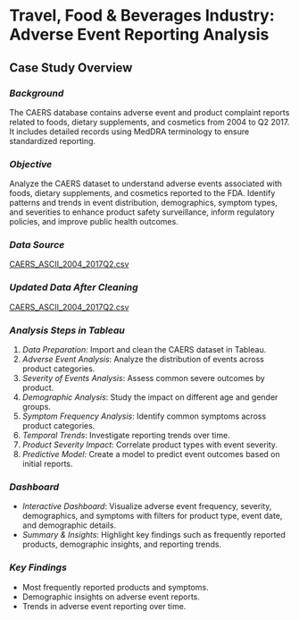 # Travel, Food & Beverages Industry: Adverse Event Reporting Analysis

## Case Study Overview

### *Background*
The CAERS database contains adverse event and product complaint reports related to foods, dietary supplements, and cosmetics from 2004 to Q2 2017. It includes detailed records using MedDRA terminology to ensure standardized reporting.

### *Objective*
Analyze the CAERS dataset to understand adverse events associated with foods, dietary supplements, and cosmetics reported to the FDA. Identify patterns and trends in event distribution, demographics, symptom types, and severities to enhance product safety surveillance, inform regulatory policies, and improve public health outcomes.

### *Data Source*
[CAERS_ASCII_2004_2017Q2.csv](https://drive.google.com/file/d/1KlKIEL4e68XekgMe-rLqlR_JxuYwYQyQ/view?usp=sharing)

### *Updated Data After Cleaning*
[CAERS_ASCII_2004_2017Q2.csv](https://drive.google.com/file/d/1KlKIEL4e68XekgMe-rLqlR_JxuYwYQyQ/view)



### *Analysis Steps in Tableau*
1. *Data Preparation*: Import and clean the CAERS dataset in Tableau.
2. *Adverse Event Analysis*: Analyze the distribution of events across product categories.
3. *Severity of Events Analysis*: Assess common severe outcomes by product.
4. *Demographic Analysis*: Study the impact on different age and gender groups.
5. *Symptom Frequency Analysis*: Identify common symptoms across product categories.
6. *Temporal Trends*: Investigate reporting trends over time.
7. *Product Severity Impact*: Correlate product types with event severity.
8. *Predictive Model*: Create a model to predict event outcomes based on initial reports.

### *Dashboard*
- *Interactive Dashboard*: Visualize adverse event frequency, severity, demographics, and symptoms with filters for product type, event date, and demographic details.
- *Summary & Insights*: Highlight key findings such as frequently reported products, demographic insights, and reporting trends.

### *Key Findings*
- Most frequently reported products and symptoms.
- Demographic insights on adverse event reports.
- Trends in adverse event reporting over time.
